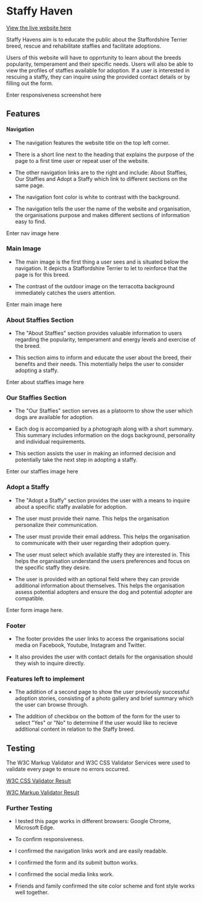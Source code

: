 # Staffy Haven

[View the live website here](https://hugh1996.github.io/Staffies4U-PP1/)

Staffy Havens aim is to educate the public about the Staffordshire Terrier breed, rescue and rehabilitate staffies and facilitate adoptions.

Users of this website will have to opprrtunity to learn about the breeds popularity, temperament and their specific needs. Users will also be able to view the profiles of staffies available for adoption. If a user is interested in rescuing a staffy, they can inquire using the provided contact details or by filling out the form.

Enter responsiveness screenshot here

## Features

#### Navigation

- The navigation features the website title on the top left corner.

- There is a short line next to the heading that explains the purpose of the page to a first time user or repeat user of the website.

- The other navigation links are to the right and include: About Staffies, Our Staffies and Adopt a Staffy which link to different sections on the same page.

- The navigation font color is white to contrast with the background.

- The navigation tells the user the name of the website and organisation, the organisations purpose and makes different sections of information easy to find.
  
Enter nav image here

### Main Image

- The main image is the first thing a user sees and is situated below the navigation. It depicts a Staffordshire Terrier to let to reinforce that the page is for this breed. 

- The contrast of the outdoor image on the terracotta background immediately catches the users attention.

Enter main image here

### About Staffies Section

- The "About Staffies" section provides valuable information to users regarding the popularity, temperament and energy levels and exercise of the breed. 

- This section aims to inform and educate the user about the breed, their benefits and their needs. This motentially helps the user to consider adopting a staffy. 

Enter about staffies image here

### Our Staffies Section

- The "Our Staffies" section serves as a platoorm to show the user which dogs are available for adoption. 

- Each dog is accompanied by a photograph along with a short summary. This summary includes information on the dogs background, personality and individual requirements.  

- This section assists the user in making an informed decision and potentially take the next step in adopting a staffy. 

Enter our staffies image here

### Adopt a Staffy

- The "Adopt a Staffy" section provides the user with a means to inquire about a specific staffy available for adoption. 

- The user must provide their name. This helps the organisation personalize their communication.

- The user must provide their email address. This helps the organisation to communicate with their user regarding their adoption query.

- The user must select which available staffy they are interested in. This helps the organisation understand the users preferences and focus on the specific staffy they desire. 

- The user is provided with an optional field where they can provide additional information about themselves. This helps the organisation assess potential adopters and ensure the dog and potential adopter are compatible. 

Enter form image here.

### Footer

- The footer provides the user links to access the organisations social media on Facebook, Youtube, Instagram and Twitter. 

- It also provides the user with contact details for the organisation should they wish to inquire directly. 

### Features left to implement 

- The addition of a second page to show the user previously successful adoption stories, consisting of a photo gallery and brief summary which the user can browse through. 

- The addition of checkbox on the bottom of the form for the user to select "Yes" or "No" to determine if the user would like to recieve additional content in relation to the Staffy breed. 

## Testing

The W3C Markup Validator and W3C CSS Validator Services were used to validate every page to ensure no errors occurred. 

[W3C CSS Validator Result](https://jigsaw.w3.org/css-validator/validator?uri=https%3A%2F%2Fhugh1996.github.io%2FStaffies4U-PP1%2F&profile=css3svg&usermedium=all&warning=1&vextwarning=&lang=en)

[W3C Markup Validator Result](https://validator.w3.org/nu/?doc=https%3A%2F%2Fhugh1996.github.io%2FStaffies4U-PP1%2F)

### Further Testing

- I tested this page works in different browsers: Google Chrome, Microsoft Edge.

- To confirm responsiveness. 

- I confirmed the navigation links work and are easily readable. 

- I confirmed the form and its submit button works. 

- I confirmed the social media links work. 

- Friends and family confirmed the site color scheme and font style works well together. 